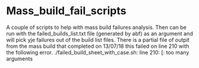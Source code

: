 # Mass_build_fail_scripts
A couple of scripts to help with mass build failures analysis.
Then can be run with the failed_builds_list.txt file (generated by abf) as an argument and will pick yje failures out of the build list files.
There is a partial file of outpit from the mass build that completed on 13/07/18 this failed on line 210 with the following error.
./failed_build_sheet_with_case.sh: line 210: [: too many arguments
